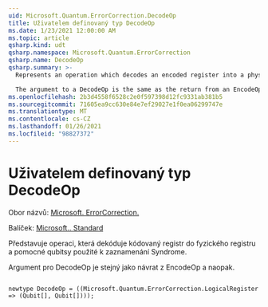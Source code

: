 ```yaml
---
uid: Microsoft.Quantum.ErrorCorrection.DecodeOp
title: Uživatelem definovaný typ DecodeOp
ms.date: 1/23/2021 12:00:00 AM
ms.topic: article
qsharp.kind: udt
qsharp.namespace: Microsoft.Quantum.ErrorCorrection
qsharp.name: DecodeOp
qsharp.summary: >-
  Represents an operation which decodes an encoded register into a physical register and the scratch qubits used to record a syndrome.

  The argument to a DecodeOp is the same as the return from an EncodeOp, and vice versa.
ms.openlocfilehash: 2b3d4558f6528c2e0f597398d12fc9331ab381b5
ms.sourcegitcommit: 71605ea9cc630e84e7ef29027e1f0ea06299747e
ms.translationtype: MT
ms.contentlocale: cs-CZ
ms.lasthandoff: 01/26/2021
ms.locfileid: "98827372"
---
```

# <a name="decodeop-user-defined-type"></a>Uživatelem definovaný typ DecodeOp

Obor názvů: [Microsoft. ErrorCorrection.](xref:Microsoft.Quantum.ErrorCorrection)

Balíček: [Microsoft.. Standard](https://nuget.org/packages/Microsoft.Quantum.Standard)


Představuje operaci, která dekóduje kódovaný registr do fyzického registru a pomocné qubitsy použité k zaznamenání Syndrome.

Argument pro DecodeOp je stejný jako návrat z EncodeOp a naopak.

```qsharp

newtype DecodeOp = ((Microsoft.Quantum.ErrorCorrection.LogicalRegister => (Qubit[], Qubit[])));
```

